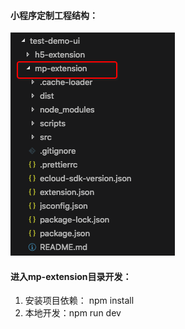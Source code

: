 #### 小程序定制工程结构：  
![图片](../pic/mp-custom/小程序定制工程目录.png)  

#### 进入mp-extension目录开发：  
1. 安装项目依赖： npm install   
2. 本地开发：npm run dev   
